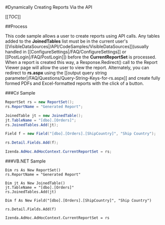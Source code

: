 #Dynamically Creating Reports Via the API

[[_TOC_]]

##Process

This code sample allows a user to create reports using API calls. Any tables added to the **JoinedTables** list must be in the current user's [[VisibleDataSources|/API/CodeSamples/VisibleDataSources]](usually handled in [[ConfigureSettings|/FAQ/ConfigureSettings]] or [[PostLogin|/FAQ/PostLogin]]) before the **CurrentReportSet** is processed. When a report is created this way, a Response.Redirect() call to the Report Viewer page will allow the user to view the report. Alternately, you can redirect to **rs.aspx** using the [[output query string parameter|/FAQ/Questions/Query-String-Keys-for-rs.aspx]] and create fully formed PDFs and Excel-formatted reports with the click of a button.

###C♯ Sample

```csharp
ReportSet rs = new ReportSet();
rs.ReportName = "Generated Report";

JoinedTable jt = new JoinedTable();
jt.TableName = "[dbo].[Orders]";
rs.JoinedTables.Add(jt);

Field f = new Field("[dbo].[Orders].[ShipCountry]", "Ship Country");

rs.Detail.Fields.Add(f);

Izenda.AdHoc.AdHocContext.CurrentReportSet = rs;
```

###VB.NET Sample

```
Dim rs As New ReportSet()
rs.ReportName = "Generated Report"

Dim jt As New JoinedTable()
jt.TableName = "[dbo].[Orders]"
rs.JoinedTables.Add(jt)

Dim f As New Field("[dbo].[Orders].[ShipCountry]", "Ship Country")

rs.Detail.Fields.Add(f)

Izenda.AdHoc.AdHocContext.CurrentReportSet = rs
```